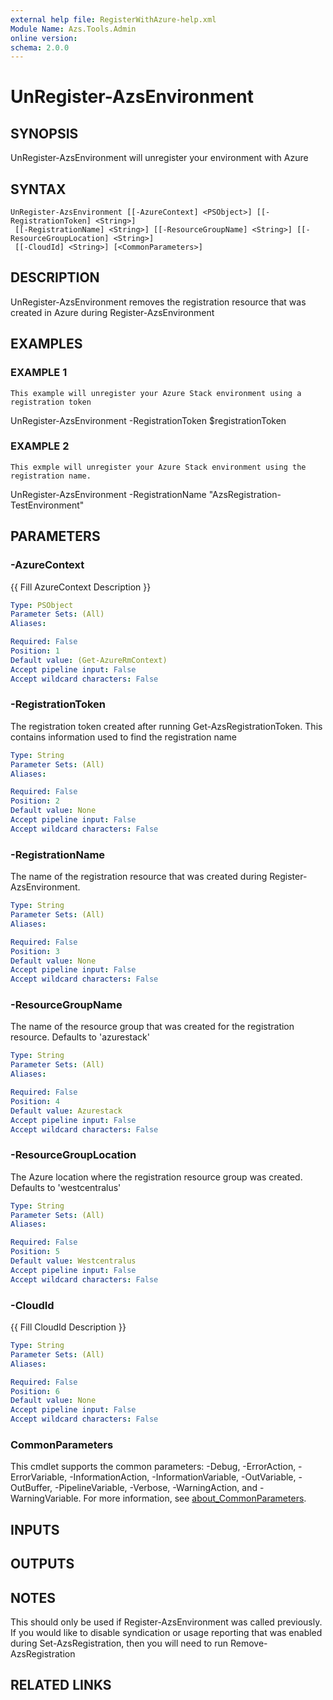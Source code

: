 ```yaml
---
external help file: RegisterWithAzure-help.xml
Module Name: Azs.Tools.Admin
online version:
schema: 2.0.0
---
```


# UnRegister-AzsEnvironment

## SYNOPSIS
UnRegister-AzsEnvironment will unregister your environment with Azure

## SYNTAX

```
UnRegister-AzsEnvironment [[-AzureContext] <PSObject>] [[-RegistrationToken] <String>]
 [[-RegistrationName] <String>] [[-ResourceGroupName] <String>] [[-ResourceGroupLocation] <String>]
 [[-CloudId] <String>] [<CommonParameters>]
```

## DESCRIPTION
UnRegister-AzsEnvironment removes the registration resource that was created in Azure during Register-AzsEnvironment

## EXAMPLES

### EXAMPLE 1
```
This example will unregister your Azure Stack environment using a registration token
```

UnRegister-AzsEnvironment -RegistrationToken $registrationToken

### EXAMPLE 2
```
This exmple will unregister your Azure Stack environment using the registration name.
```

UnRegister-AzsEnvironment -RegistrationName "AzsRegistration-TestEnvironment"

## PARAMETERS

### -AzureContext
{{ Fill AzureContext Description }}

```yaml
Type: PSObject
Parameter Sets: (All)
Aliases:

Required: False
Position: 1
Default value: (Get-AzureRmContext)
Accept pipeline input: False
Accept wildcard characters: False
```

### -RegistrationToken
The registration token created after running Get-AzsRegistrationToken.
This contains information used to find the registration name

```yaml
Type: String
Parameter Sets: (All)
Aliases:

Required: False
Position: 2
Default value: None
Accept pipeline input: False
Accept wildcard characters: False
```

### -RegistrationName
The name of the registration resource that was created during Register-AzsEnvironment.

```yaml
Type: String
Parameter Sets: (All)
Aliases:

Required: False
Position: 3
Default value: None
Accept pipeline input: False
Accept wildcard characters: False
```

### -ResourceGroupName
The name of the resource group that was created for the registration resource.
Defaults to 'azurestack'

```yaml
Type: String
Parameter Sets: (All)
Aliases:

Required: False
Position: 4
Default value: Azurestack
Accept pipeline input: False
Accept wildcard characters: False
```

### -ResourceGroupLocation
The Azure location where the registration resource group was created.
Defaults to 'westcentralus'

```yaml
Type: String
Parameter Sets: (All)
Aliases:

Required: False
Position: 5
Default value: Westcentralus
Accept pipeline input: False
Accept wildcard characters: False
```

### -CloudId
{{ Fill CloudId Description }}

```yaml
Type: String
Parameter Sets: (All)
Aliases:

Required: False
Position: 6
Default value: None
Accept pipeline input: False
Accept wildcard characters: False
```

### CommonParameters
This cmdlet supports the common parameters: -Debug, -ErrorAction, -ErrorVariable, -InformationAction, -InformationVariable, -OutVariable, -OutBuffer, -PipelineVariable, -Verbose, -WarningAction, and -WarningVariable. For more information, see [about_CommonParameters](http://go.microsoft.com/fwlink/?LinkID=113216).

## INPUTS

## OUTPUTS

## NOTES
This should only be used if Register-AzsEnvironment was called previously.
If you would like to disable syndication or usage reporting
that was enabled during Set-AzsRegistration, then you will need to run Remove-AzsRegistration

## RELATED LINKS
